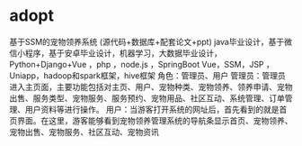 # adopt
 基于SSM的宠物领养系统 (源代码+数据库+配套论文+ppt) java毕业设计，基于微信小程序，基于安卓毕业设计，机器学习，大数据毕业设计，Python+Django+Vue ，php ，node.js ，SpringBoot Vue，SSM，JSP ，Uniapp，hadoop和spark框架，hive框架 角色：管理员、用户  管理员：管理员进入主页面，主要功能包括对主页、用户、宠物种类、宠物领养、领养申请、宠物出售、服务类型、宠物服务、服务预约、宠物用品、社区互动、系统管理、订单管理、用户资料等进行操作。  用户：当游客打开系统的网址后，首先看到的就是首页界面。在这里，游客能够看到宠物领养管理系统的导航条显示首页、宠物领养、宠物出售、宠物服务、社区互动、宠物资讯

